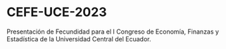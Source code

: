 # CEFE-UCE-2023
Presentación de Fecundidad para el  I Congreso de Economía, Finanzas y Estadística de la Universidad Central del Ecuador. 
